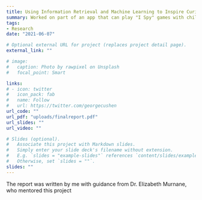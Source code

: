 ```yaml
---
title: Using Information Retrieval and Machine Learning to Inspire Curiosity Driven Learning For Children
summary: Worked on part of an app that can play "I Spy" games with children
tags:
- Research
date: "2021-06-07"

# Optional external URL for project (replaces project detail page).
external_link: ""

# image:
#   caption: Photo by rawpixel on Unsplash
#   focal_point: Smart

links:
# - icon: twitter
#   icon_pack: fab
#   name: Follow
#   url: https://twitter.com/georgecushen
url_code: ""
url_pdf: "uploads/finalreport.pdf"
url_slides: ""
url_video: ""

# Slides (optional).
#   Associate this project with Markdown slides.
#   Simply enter your slide deck's filename without extension.
#   E.g. `slides = "example-slides"` references `content/slides/example-slides.md`.
#   Otherwise, set `slides = ""`.
slides: ""
---
```


The report was written by me with guidance from Dr. Elizabeth Murnane, who mentored this project
